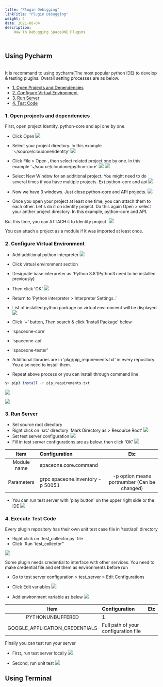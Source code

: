 ```yaml
---
title: "Plugin Debugging"
linkTitle: "Plugin Debugging"
weight: 4
date: 2021-08-04
description: 
    How To Debugging SpaceONE Plugins 

---
```



## Using Pycharm
 
<br>
It is recommand to using pycharm(The most popular python IDE) to develop & testing plugins. 
Overall setting processes are as below. 

- [1. Open Projects and Dependencies](/docs/developers/plugins/developer_guide/plugin_debugging/#1-open-projects-and-dependencies)
- [2. Configure Virtual Environment](/docs/developers/plugins/developer_guide/plugin_debugging/#2-configure-virtual-environment)
- [3. Run Server](/docs/developers/plugins/developer_guide/plugin_debugging/#3-run-server)
- [4. Test Code](/docs/developers/plugins/developer_guide/plugin_debugging/#4-execute-test-code)

### 1. Open projects and dependencies
First, open project Identity, python-core and api one by one.

- Click Open
![](/docs/developers/plugins/developer_guide/plugin_debugging/plugin_debugging_img/plugin-debugging-img-01.png)

- Select your project directory. In this example '~/source/cloudone/identity'
![](/docs/developers/plugins/developer_guide/plugin_debugging/plugin_debugging_img/plugin-debugging-img-02.png)

- Click File > Open , then select related project one by one. In this example '~/source/cloudone/python-core'
![](/docs/developers/plugins/developer_guide/plugin_debugging/plugin_debugging_img/plugin-debugging-img-03.png)
![](/docs/developers/plugins/developer_guide/plugin_debugging/plugin_debugging_img/plugin-debugging-img-04.png)

- Select New Window for an additional project. You might need to do several times if you have multiple projects.
   Ex) python-core and api
![](/docs/developers/plugins/developer_guide/plugin_debugging/plugin_debugging_img/plugin-debugging-img-05.png)

- Now we have 3 windows. Just close python-core and API projects.
![](/docs/developers/plugins/developer_guide/plugin_debugging/plugin_debugging_img/plugin-debugging-img-06.png)

- Once you open your project at least one time, you can attach them to each other.
   Let's do it on identity project.
   Do this again Open > select your anther project directory. In this example, python-core and API.

But this time, you can ATTACH it to Identity project.
![](/docs/developers/plugins/developer_guide/plugin_debugging/plugin_debugging_img/plugin-debugging-img-07.png)

You can attach a project as a module if it was imported at least once.

### 2. Configure Virtual Environment

- Add additional python interpreter
![](/docs/developers/plugins/developer_guide/plugin_debugging/plugin_debugging_img/plugin-debugging-img-09.png)

- Click virtual environment section
- Designate base interpreter as 'Python 3.8'(Python3 need to be installed previously)
- Then click 'OK'
![](/docs/developers/plugins/developer_guide/plugin_debugging/plugin_debugging_img/plugin-debugging-img-10.png)

- Return to 'Python interpreter > Interpreter Settings..'
- List of installed python package on virtual environment will be displayed
![](/docs/developers/plugins/developer_guide/plugin_debugging/plugin_debugging_img/plugin-debugging-img-11.png)

- Click '+' button, Then search & click 'Install Package' below
- 'spaceone-core'
- 'spaceone-api'
- 'spaceone-tester'
- Additional libraries are in 'pkg/pip_requirements.txt' in every repository. You also need to install them.
- Repeat above process or you can install through command line
~~~bash
$> pip3 install -r pip_requirements.txt
~~~
![](/docs/developers/plugins/developer_guide/plugin_debugging/plugin_debugging_img/plugin-debugging-img-13.png)

![](/docs/developers/plugins/developer_guide/plugin_debugging/plugin_debugging_img/plugin-debugging-img-12.png)

### 3. Run Server

- Set source root directory
- Right click on 'src' directory 'Mark Directory as > Resource Root'
![](/docs/developers/plugins/developer_guide/plugin_debugging/plugin_debugging_img/plugin-debugging-img-15.png)
- Set test server configuration
![](/docs/developers/plugins/developer_guide/plugin_debugging/plugin_debugging_img/plugin-debugging-img-14.png)
- Fill in test server configurations are as below, then click 'OK'
![](/docs/developers/plugins/developer_guide/plugin_debugging/plugin_debugging_img/plugin-debugging-img-16.png)

|Item|Configuration|Etc|
|:--:|:--|:--:|
|Module name|spaceone.core.command||
|Parameters|grpc spaceone.inventory -p 50051|-p option means portnumber (Can be changed)|

- You can run test server with 'play button' on the upper right side or the IDE
![](/docs/developers/plugins/developer_guide/plugin_debugging/plugin_debugging_img/plugin-debugging-img-17.png)

### 4. Execute Test Code

Every plugin repository has their own unit test case file in 'test/api' directory
- Right click on 'test_collector.py' file
- Click 'Run 'test_collector''

![](/docs/developers/plugins/developer_guide/plugin_debugging/plugin_debugging_img/plugin-debugging-img-18.png)

Some plugin needs credential to interface with other services.
You need to make credential file and set them as environments before run
- Go to test server configuration > test_server > Edit Configurations
- Click Edit  variables
![](/docs/developers/plugins/developer_guide/plugin_debugging/plugin_debugging_img/plugin-debugging-img-19.png)

- Add environment variable as below
![](/docs/developers/plugins/developer_guide/plugin_debugging/plugin_debugging_img/plugin-debugging-img-20.png)

|Item|Configuration|Etc|
|:--:|:--|:--:|
|PYTHONUNBUFFERED|1||
|GOOGLE_APPLICATION_CREDENTIALS|Full path of your configuration file||

Finally you can test run your server
- First, run test server locally
![](/docs/developers/plugins/developer_guide/plugin_debugging/plugin_debugging_img/plugin-debugging-img-21.png)

- Second, run unit test
![](/docs/developers/plugins/developer_guide/plugin_debugging/plugin_debugging_img/plugin-debugging-img-22.png)




## Using Terminal


